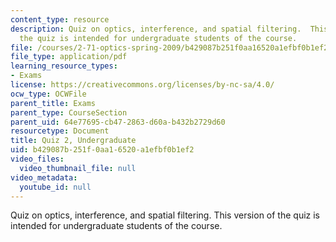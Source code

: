 ```yaml
---
content_type: resource
description: Quiz on optics, interference, and spatial filtering.  This version of
  the quiz is intended for undergraduate students of the course.
file: /courses/2-71-optics-spring-2009/b429087b251f0aa16520a1efbf0b1ef2_MIT2_71S09_uquiz2.pdf
file_type: application/pdf
learning_resource_types:
- Exams
license: https://creativecommons.org/licenses/by-nc-sa/4.0/
ocw_type: OCWFile
parent_title: Exams
parent_type: CourseSection
parent_uid: 64e77695-cb47-2863-d60a-b432b2729d60
resourcetype: Document
title: Quiz 2, Undergraduate
uid: b429087b-251f-0aa1-6520-a1efbf0b1ef2
video_files:
  video_thumbnail_file: null
video_metadata:
  youtube_id: null
---
```

Quiz on optics, interference, and spatial filtering.  This version of the quiz is intended for undergraduate students of the course.